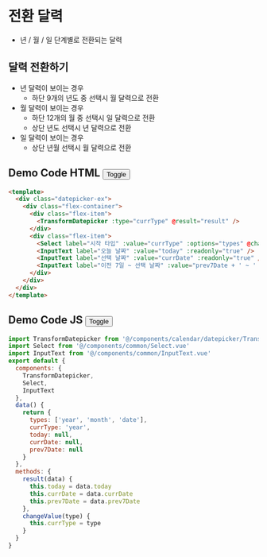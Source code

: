 # 전환 달력
- 년 / 월 / 일 단계별로 전환되는 달력

## 달력 전환하기
- 년 달력이 보이는 경우 
  - 하단 9개의 년도 중 선택시 월 달력으로 전환
- 월 달력이 보이는 경우 
  - 하단 12개의 월 중 선택시 일 달력으로 전환
  - 상단 년도 선택시 년 달력으로 전환
- 일 달력이 보이는 경우 
  - 상단 년월 선택시 월 달력으로 전환 

## Demo Code HTML <button class="btn-toggle-code" id="toggle-code1">Toggle</button>
```html
<template>
  <div class="datepicker-ex">
    <div class="flex-container">
      <div class="flex-item">
        <TransformDatepicker :type="currType" @result="result" />
      </div>
      <div class="flex-item">
        <Select label="시작 타입" :value="currType" :options="types" @changeValue="changeValue" />
        <InputText label="오늘 날짜" :value="today" :readonly="true" />
        <InputText label="선택 날짜" :value="currDate" :readonly="true" />
        <InputText label="이전 7일 ~ 선택 날짜" :value="prev7Date + ' ~ ' + currDate" :readonly="true" />
      </div>
    </div>
  </div>
</template>
```

## Demo Code JS <button class="btn-toggle-code" id="toggle-code2">Toggle</button>
```javascript
import TransformDatepicker from '@/components/calendar/datepicker/TransformDatepicker'
import Select from '@/components/common/Select.vue'
import InputText from '@/components/common/InputText.vue'
export default {
  components: {
    TransformDatepicker,
    Select,
    InputText
  },
  data() {
    return {
      types: ['year', 'month', 'date'],
      currType: 'year',
      today: null,
      currDate: null,
      prev7Date: null
    }
  },
  methods: {
    result(data) {
      this.today = data.today
      this.currDate = data.currDate
      this.prev7Date = data.prev7Date
    },
    changeValue(type) {
      this.currType = type
    }
  }
}
```